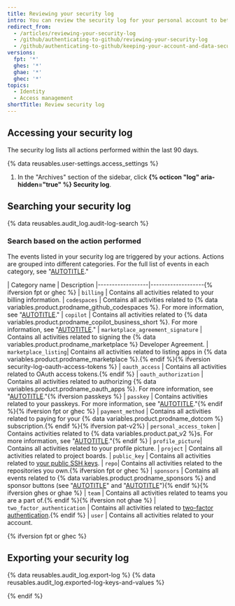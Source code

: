 ```yaml
---
title: Reviewing your security log
intro: You can review the security log for your personal account to better understand actions you've performed and actions others have performed that involve you.
redirect_from:
  - /articles/reviewing-your-security-log
  - /github/authenticating-to-github/reviewing-your-security-log
  - /github/authenticating-to-github/keeping-your-account-and-data-secure/reviewing-your-security-log
versions:
  fpt: '*'
  ghes: '*'
  ghae: '*'
  ghec: '*'
topics:
  - Identity
  - Access management
shortTitle: Review security log
---
```


## Accessing your security log

The security log lists all actions performed within the last 90 days.

{% data reusables.user-settings.access_settings %}
1. In the "Archives" section of the sidebar, click **{% octicon "log" aria-hidden="true" %} Security log**.

## Searching your security log

{% data reusables.audit_log.audit-log-search %}

### Search based on the action performed

The events listed in your security log are triggered by your actions. Actions are grouped into different categories. For the full list of events in each category, see "[AUTOTITLE](/authentication/keeping-your-account-and-data-secure/security-log-events)."

| Category name | Description
|------------------|-------------------{% ifversion fpt or ghec %}
| `billing` | Contains all activities related to your billing information.
| `codespaces` | Contains all activities related to {% data variables.product.prodname_github_codespaces %}. For more information, see "[AUTOTITLE](/codespaces/overview)."
| `copilot` | Contains all activities related to {% data variables.product.prodname_copilot_business_short %}. For more information, see "[AUTOTITLE](/copilot/about-github-copilot)."
| `marketplace_agreement_signature` | Contains all activities related to signing the {% data variables.product.prodname_marketplace %} Developer Agreement.
| `marketplace_listing`| Contains all activities related to listing apps in {% data variables.product.prodname_marketplace %}.{% endif %}{% ifversion security-log-oauth-access-tokens %}
| `oauth_access` | Contains all activities related to OAuth access tokens.{% endif %}
| `oauth_authorization` | Contains all activities related to authorizing {% data variables.product.prodname_oauth_apps %}. For more information, see "[AUTOTITLE](/apps/oauth-apps/using-oauth-apps/authorizing-oauth-apps)."{% ifversion passkeys %}
| `passkey` | Contains activities related to your passkeys. For more information, see "[AUTOTITLE](/authentication/authenticating-with-a-passkey/about-passkeys)."{% endif %}{% ifversion fpt or ghec %}
| `payment_method` | Contains all activities related to paying for your {% data variables.product.prodname_dotcom %} subscription.{% endif %}{% ifversion pat-v2%}
| `personal_access_token` | Contains activities related to {% data variables.product.pat_v2 %}s. For more information, see "[AUTOTITLE](/authentication/keeping-your-account-and-data-secure/creating-a-personal-access-token)."{% endif %}
| `profile_picture`| Contains all activities related to your profile picture.
| `project` | Contains all activities related to project boards.
| `public_key` | Contains all activities related to [your public SSH keys](/authentication/connecting-to-github-with-ssh/adding-a-new-ssh-key-to-your-github-account).
| `repo`| Contains all activities related to the repositories you own.{% ifversion fpt or ghec %}
| `sponsors` | Contains all events related to {% data variables.product.prodname_sponsors %} and sponsor buttons (see "[AUTOTITLE](/sponsors/getting-started-with-github-sponsors/about-github-sponsors)" and "[AUTOTITLE](/repositories/managing-your-repositorys-settings-and-features/customizing-your-repository/displaying-a-sponsor-button-in-your-repository)"){% endif %}{% ifversion ghes or ghae %}
| `team` | Contains all activities related to teams you are a part of.{% endif %}{% ifversion not ghae %}
| `two_factor_authentication` | Contains all activities related to [two-factor authentication](/authentication/securing-your-account-with-two-factor-authentication-2fa).{% endif %}
| `user` | Contains all activities related to your account.

{% ifversion fpt or ghec %}

## Exporting your security log

{% data reusables.audit_log.export-log %}
{% data reusables.audit_log.exported-log-keys-and-values %}

{% endif %}
